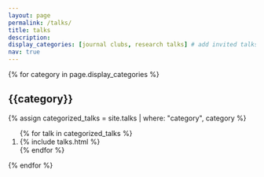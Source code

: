 ```yaml
---
layout: page
permalink: /talks/
title: talks
description: 
display_categories: [journal clubs, research talks] # add invited talks hopefully some day
nav: true
---
```


<div class="talks">

{% for category in page.display_categories %}
  <h2 class="category">{{category}}</h2>
    {% assign categorized_talks = site.talks | where: "category", category %}
    <!-- sort by presentation date -->
    <!-- <div class="container"> -->
        <!-- <div class="row row-cols-2"> -->
        <ol class="talk_list">
            {% for talk in categorized_talks %}
                <li>{% include talks.html %}</li>
            {% endfor %}
        </ol>
        <!-- </div> -->
    <!-- </div> -->
{% endfor %}

</div>
